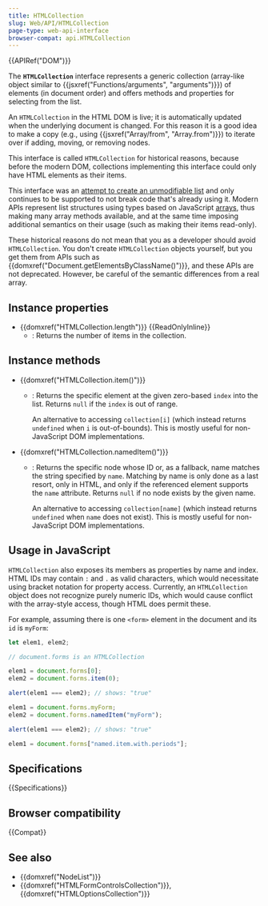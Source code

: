```yaml
---
title: HTMLCollection
slug: Web/API/HTMLCollection
page-type: web-api-interface
browser-compat: api.HTMLCollection
---
```


{{APIRef("DOM")}}

The **`HTMLCollection`** interface represents a generic collection (array-like object similar to {{jsxref("Functions/arguments", "arguments")}}) of elements (in document order) and offers methods and properties for selecting from the list.

An `HTMLCollection` in the HTML DOM is live; it is automatically updated when the underlying document is changed. For this reason it is a good idea to make a copy (e.g., using {{jsxref("Array/from", "Array.from")}}) to iterate over if adding, moving, or removing nodes.

This interface is called `HTMLCollection` for historical reasons, because before the modern DOM, collections implementing this interface could only have HTML elements as their items.

This interface was an [attempt to create an unmodifiable list](https://stackoverflow.com/questions/74630989/why-use-domstringlist-rather-than-an-array/74641156#74641156) and only continues to be supported to not break code that's already using it. Modern APIs represent list structures using types based on JavaScript [arrays](/en-US/docs/Web/JavaScript/Reference/Global_Objects/Array), thus making many array methods available, and at the same time imposing additional semantics on their usage (such as making their items read-only).

These historical reasons do not mean that you as a developer should avoid `HTMLCollection`. You don't create `HTMLCollection` objects yourself, but you get them from APIs such as {{domxref("Document.getElementsByClassName()")}}, and these APIs are not deprecated. However, be careful of the semantic differences from a real array.

## Instance properties

- {{domxref("HTMLCollection.length")}} {{ReadOnlyInline}}
  - : Returns the number of items in the collection.

## Instance methods

- {{domxref("HTMLCollection.item()")}}
  - : Returns the specific element at the given zero-based `index` into the list. Returns `null` if the `index` is out of range.

    An alternative to accessing `collection[i]` (which instead returns `undefined` when `i` is out-of-bounds). This is mostly useful for non-JavaScript DOM implementations.

- {{domxref("HTMLCollection.namedItem()")}}
  - : Returns the specific node whose ID or, as a fallback, name matches the string specified by `name`. Matching by name is only done as a last resort, only in HTML, and only if the referenced element supports the `name` attribute. Returns `null` if no node exists by the given name.

    An alternative to accessing `collection[name]` (which instead returns `undefined` when `name` does not exist). This is mostly useful for non-JavaScript DOM implementations.

## Usage in JavaScript

`HTMLCollection` also exposes its members as properties by name and index. HTML IDs may contain `:` and `.` as valid characters, which would necessitate using bracket notation for property access. Currently, an `HTMLCollection` object does not recognize purely numeric IDs, which would cause conflict with the array-style access, though HTML does permit these.

For example, assuming there is one `<form>` element in the document and its `id` is `myForm`:

```js
let elem1, elem2;

// document.forms is an HTMLCollection

elem1 = document.forms[0];
elem2 = document.forms.item(0);

alert(elem1 === elem2); // shows: "true"

elem1 = document.forms.myForm;
elem2 = document.forms.namedItem("myForm");

alert(elem1 === elem2); // shows: "true"

elem1 = document.forms["named.item.with.periods"];
```

## Specifications

{{Specifications}}

## Browser compatibility

{{Compat}}

## See also

- {{domxref("NodeList")}}
- {{domxref("HTMLFormControlsCollection")}}, {{domxref("HTMLOptionsCollection")}}
